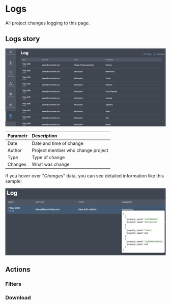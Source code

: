 # Logs

All project changes logging to this page.  

## Logs story

![](../.gitbook/assets/logs.png)

| Parametr | Description |
| :--- | :--- |
| Date | Date and time of change |
| Author | Project member who change project |
| Type | Type of change |
| Changes | What was change.  |

If you hover over "_Changes_" data, you can see detailed information like this sample:

![](../.gitbook/assets/log_sample.png)

## Actions

### Filters

### Download

